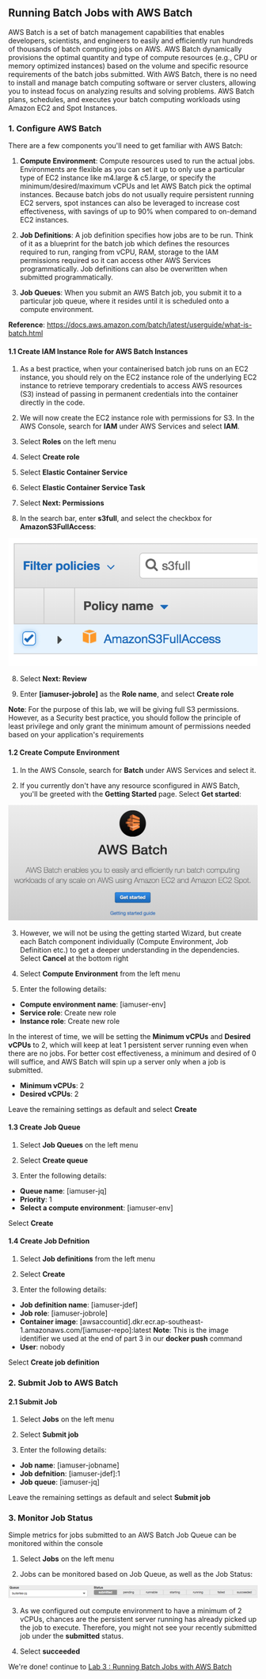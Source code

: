 ## Running Batch Jobs with AWS Batch

AWS Batch is a set of batch management capabilities that enables developers, scientists, and engineers to easily and efficiently run hundreds of thousands of batch computing jobs on AWS. AWS Batch dynamically provisions the optimal quantity and type of compute resources (e.g., CPU or memory optimized instances) based on the volume and specific resource requirements of the batch jobs submitted. With AWS Batch, there is no need to install and manage batch computing software or server clusters, allowing you to instead focus on analyzing results and solving problems. AWS Batch plans, schedules, and executes your batch computing workloads using Amazon EC2 and Spot Instances.

### 1. Configure AWS Batch

There are a few components you'll need to get familiar with AWS Batch:

1.  **Compute Environment**: Compute resources used to run the actual jobs. Environments are flexible as you can set it up to only use a particular type of EC2 instance like m4.large & c5.large, or specify the minimum/desired/maximum vCPUs and let AWS Batch pick the optimal instances. Because batch jobs do not usually require persistent running EC2 servers, spot instances can also be leveraged to increase cost effectiveness, with savings of up to 90% when compared to on-demand EC2 instances.

2.  **Job Definitions**: A job definition specifies how jobs are to be run. Think of it as a blueprint for the batch job which defines the resources required to run, ranging from vCPU, RAM, storage to the IAM permissions required so it can access other AWS Services programmatically. Job definitions can also be overwritten when submitted programmatically.

3.  **Job Queues**: When you submit an AWS Batch job, you submit it to a particular job queue, where it resides until it is scheduled onto a compute environment.

**Reference**: https://docs.aws.amazon.com/batch/latest/userguide/what-is-batch.html

#### 1.1 Create IAM Instance Role for AWS Batch Instances

1.  As a best practice, when your containerised batch job runs on an EC2 instance, you should rely on the EC2 instance role of the underlying EC2 instance to retrieve temporary credentials to access AWS resources (S3) instead of passing in permanent credentials into the container directly in the code.

2.  We will now create the EC2 instance role with permissions for S3. In the AWS Console, search for **IAM** under AWS Services and select **IAM**.

3.  Select **Roles** on the left menu

4.  Select **Create role**

5.  Select **Elastic Container Service**

6.  Select **Elastic Container Service Task**

7.  Select **Next: Permissions**

8.  In the search bar, enter **s3full**, and select the checkbox for **AmazonS3FullAccess**:

![AmazonS3FullAccess](./imgs/04/01.png)

8.  Select **Next: Review**

9.  Enter **[iamuser-jobrole]** as the **Role name**, and select **Create role**

**Note**: For the purpose of this lab, we will be giving full S3 permissions. However, as a Security best practice, you should follow the principle of least privilege and only grant the minimum amount of permissions needed based on your application's requirements

#### 1.2 Create Compute Environment

1.  In the AWS Console, search for **Batch** under AWS Services and select it.

2.  If you currently don't have any resource sconfigured in AWS Batch, you'll be greeted with the **Getting Started** page. Select **Get started**:

![Batch Get Started](./imgs/04/02.png)

3.  However, we will not be using the getting started Wizard, but create each Batch component individually (Compute Environment, Job Definition etc.) to get a deeper understanding in the dependencies. Select **Cancel** at the bottom right

4.  Select **Compute Environment** from the left menu

5.  Enter the following details:

- **Compute environment name**: [iamuser-env]
- **Service role**: Create new role
- **Instance role**: Create new role

In the interest of time, we will be setting the **Minimum vCPUs** and **Desired vCPUs** to 2, which will keep at leat 1 persistent server running even when there are no jobs. For better cost effectiveness, a minimum and desired of 0 will suffice, and AWS Batch will spin up a server only when a job is submitted.

- **Minimum vCPUs**: 2
- **Desired vCPUs**: 2

Leave the remaining settings as default and select **Create**

#### 1.3 Create Job Queue

1.  Select **Job Queues** on the left menu

2.  Select **Create queue**

3.  Enter the following details:

- **Queue name**: [iamuser-jq]
- **Priority**: 1
- **Select a compute environment**: [iamuser-env]

Select **Create**

#### 1.4 Create Job Defnition

1.  Select **Job definitions** from the left menu

2.  Select **Create**

3.  Enter the following details:

- **Job definition name**: [iamuser-jdef]
- **Job role**: [iamuser-jobrole]
- **Container image**: [awsaccountid].dkr.ecr.ap-southeast-1.amazonaws.com/[iamuser-repo]:latest
  **Note**: This is the image identifier we used at the end of part 3 in our **docker push** command
- **User**: nobody

Select **Create job definition**

### 2. Submit Job to AWS Batch

#### 2.1 Submit Job

1.  Select **Jobs** on the left menu

2.  Select **Submit job**

3.  Enter the following details:

- **Job name**: [iamuser-jobname]
- **Job defnition**: [iamuser-jdef]:1
- **Job queue**: [iamuser-jq]

Leave the remaining settings as default and select **Submit job**

### 3. Monitor Job Status

Simple metrics for jobs submitted to an AWS Batch Job Queue can be monitored within the console

1.  Select **Jobs** on the left menu

2.  Jobs can be monitored based on Job Queue, as well as the Job Status:

![Monitor Jobs](./imgs/04/03.png)

3.  As we configured out compute environment to have a minimum of 2 vCPUs, chances are the persistent server running has already picked up the job to execute. Therefore, you might not see your recently submitted job under the **submitted** status.

4.  Select **succeeded**

We're done! continue to [Lab 3 : Running Batch Jobs with AWS Batch](./doc-module-03.md)